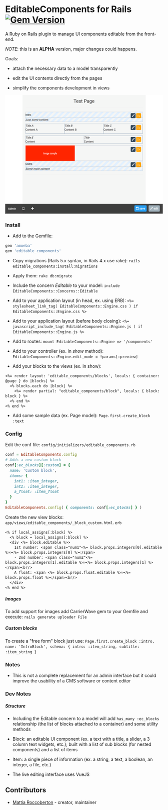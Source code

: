 # EditableComponents for Rails [![Gem Version](https://badge.fury.io/rb/editable_components.svg)](https://badge.fury.io/rb/editable_components)

A Ruby on Rails plugin to manage UI components editable from the front-end.

_NOTE_: this is an **ALPHA** version, major changes could happens.

Goals:

- attach the necessary data to a model transparently

- edit the UI contents directly from the pages

- simplify the components development in views

![preview](preview.png)

### Install

- Add to the Gemfile:

```ruby
gem 'amoeba'
gem 'editable_components'
```

- Copy migrations (Rails 5.x syntax, in Rails 4.x use rake): `rails editable_components:install:migrations`

- Apply them: `rake db:migrate`

- Include the concern *Editable* to your model: `include EditableComponents::Concerns::Editable`

- Add to your application layout (in head, ex. using ERB): `<%= stylesheet_link_tag( EditableComponents::Engine.css ) if EditableComponents::Engine.css %>`

- Add to your application layout (before body closing): `<%= javascript_include_tag( EditableComponents::Engine.js ) if EditableComponents::Engine.js %>`

- Add to routes: `mount EditableComponents::Engine => '/components'`

- Add to your controller (ex. in _show_ method): `EditableComponents::Engine.edit_mode = !params[:preview]`

- Add your blocks to the views (ex. in show):
```erb
<%= render layout: 'editable_components/blocks', locals: { container: @page } do |blocks| %>
  <% blocks.each do |block| %>
    <%= render partial: "editable_components/block", locals: { block: block } %>
  <% end %>
<% end %>
```

- Add some sample data (ex. Page model): `Page.first.create_block :text`

### Config

Edit the conf file: `config/initializers/editable_components.rb`

```ruby
conf = EditableComponents.config
# Adds a new custom block
conf[:ec_blocks][:custom] = {
  name: 'Custom block',
  items: {
    int1: :item_integer,
    int2: :item_integer,
    a_float: :item_float
  }
}
EditableComponents.config( { components: conf[:ec_blocks] } )
```

Create the new view blocks: `app/views/editable_components/_block_custom.html.erb`

```erb
<% if local_assigns[:block] %>
  <% block = local_assigns[:block] %>
  <div <%= block.editable %>>
    1st number: <span class="num1"<%= block.props.integers[0].editable %>><%= block.props.integers[0] %></span>
    - 2nd number: <span class="num2"<%= block.props.integers[1].editable %>><%= block.props.integers[1] %></span><br/>
    A float: <span <%= block.props.float.editable %>><%= block.props.float %></span><br/>
  </div>
<% end %>
```

##### Images

To add support for images add CarrierWave gem to your Gemfile and execute: `rails generate uploader File`

##### Custom blocks

To create a "free form" block just use: `Page.first.create_block :intro, name: 'IntroBlock', schema: { intro: :item_string, subtitle: :item_string }`

### Notes

- This is not a complete replacement for an admin interface but it could improve the usability of a CMS software or content editor

### Dev Notes

##### Structure

- Including the Editable concern to a model will add `has_many :ec_blocks` relationship (the list of blocks attached to a container) and some utility methods

- Block: an editable UI component (ex. a text with a title, a slider, a 3 column text widgets, etc.); built with a list of sub blocks (for nested components) and a list of items

- Item: a single piece of information (ex. a string, a text, a boolean, an integer, a file, etc.)

- The live editing interface uses VueJS

## Contributors

- [Mattia Roccoberton](http://blocknot.es) - creator, maintainer
